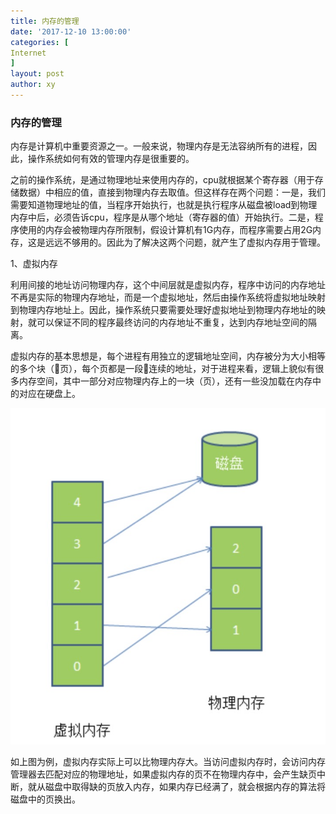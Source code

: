 ```yaml
---
title: 内存的管理
date: '2017-12-10 13:00:00'
categories: [
Internet
]
layout: post
author: xy
---
```


### 内存的管理

内存是计算机中重要资源之一。一般来说，物理内存是无法容纳所有的进程，因此，操作系统如何有效的管理内存是很重要的。

之前的操作系统，是通过物理地址来使用内存的，cpu就根据某个寄存器（用于存储数据）中相应的值，直接到物理内存去取值。但这样存在两个问题：一是，我们需要知道物理地址的值，当程序开始执行，也就是执行程序从磁盘被load到物理内存中后，必须告诉cpu，程序是从哪个地址（寄存器的值）开始执行。二是，程序使用的内存会被物理内存所限制，假设计算机有1G内存，而程序需要占用2G内存，这是远远不够用的。因此为了解决这两个问题，就产生了虚拟内存用于管理。

1、虚拟内存
    
利用间接的地址访问物理内存，这个中间层就是虚拟内存，程序中访问的内存地址不再是实际的物理内存地址，而是一个虚拟地址，然后由操作系统将虚拟地址映射到物理内存地址上。因此，操作系统只要需要处理好虚拟地址到物理内存地址的映射，就可以保证不同的程序最终访问的内存地址不重复，达到内存地址空间的隔离。


虚拟内存的基本思想是，每个进程有用独立的逻辑地址空间，内存被分为大小相等的多个块（页），每个页都是一段连续的地址，对于进程来看，逻辑上貌似有很多内存空间，其中一部分对应物理内存上的一块（页），还有一些没加载在内存中的对应在硬盘上。

![内存](/images/内存.jpg)

如上图为例，虚拟内存实际上可以比物理内存大。当访问虚拟内存时，会访问内存管理器去匹配对应的物理地址，如果虚拟内存的页不在物理内存中，会产生缺页中断，就从磁盘中取得缺的页放入内存，如果内存已经满了，就会根据内存的算法将磁盘中的页换出。




 










